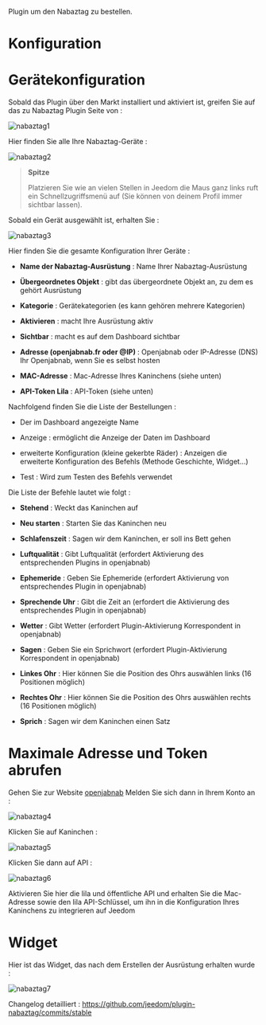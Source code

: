 Plugin um den Nabaztag zu bestellen.

Konfiguration 
=============

Gerätekonfiguration 
=============================

Sobald das Plugin über den Markt installiert und aktiviert ist, greifen Sie auf das zu
Nabaztag Plugin Seite von :

![nabaztag1](../images/nabaztag1.png)

Hier finden Sie alle Ihre Nabaztag-Geräte :

![nabaztag2](../images/nabaztag2.png)

> **Spitze**
>
> Platzieren Sie wie an vielen Stellen in Jeedom die Maus ganz links
> ruft ein Schnellzugriffsmenü auf (Sie können
> von deinem Profil immer sichtbar lassen).

Sobald ein Gerät ausgewählt ist, erhalten Sie :

![nabaztag3](../images/nabaztag3.png)

Hier finden Sie die gesamte Konfiguration Ihrer Geräte :

-   **Name der Nabaztag-Ausrüstung** : Name Ihrer Nabaztag-Ausrüstung

-   **Übergeordnetes Objekt** : gibt das übergeordnete Objekt an, zu dem es gehört
    Ausrüstung

-   **Kategorie** : Gerätekategorien (es kann gehören
    mehrere Kategorien)

-   **Aktivieren** : macht Ihre Ausrüstung aktiv

-   **Sichtbar** : macht es auf dem Dashboard sichtbar

-   **Adresse (openjabnab.fr oder @IP)** : Openjabnab oder IP-Adresse (DNS)
    Ihr Openjabnab, wenn Sie es selbst hosten

-   **MAC-Adresse** : Mac-Adresse Ihres Kaninchens (siehe unten)

-   **API-Token Lila** : API-Token (siehe unten)

Nachfolgend finden Sie die Liste der Bestellungen :

-   Der im Dashboard angezeigte Name

-   Anzeige : ermöglicht die Anzeige der Daten im Dashboard

-   erweiterte Konfiguration (kleine gekerbte Räder) : Anzeigen
    die erweiterte Konfiguration des Befehls (Methode
    Geschichte, Widget…)

-   Test : Wird zum Testen des Befehls verwendet

Die Liste der Befehle lautet wie folgt :

-   **Stehend** : Weckt das Kaninchen auf

-   **Neu starten** : Starten Sie das Kaninchen neu

-   **Schlafenszeit** : Sagen wir dem Kaninchen, er soll ins Bett gehen

-   **Luftqualität** : Gibt Luftqualität (erfordert
    Aktivierung des entsprechenden Plugins in openjabnab)

-   **Ephemeride** : Geben Sie Ephemeride (erfordert Aktivierung von
    entsprechendes Plugin in openjabnab)

-   **Sprechende Uhr** : Gibt die Zeit an (erfordert die Aktivierung des
    entsprechendes Plugin in openjabnab)

-   **Wetter** : Gibt Wetter (erfordert Plugin-Aktivierung
    Korrespondent in openjabnab)

-   **Sagen** : Geben Sie ein Sprichwort (erfordert Plugin-Aktivierung
    Korrespondent in openjabnab)

-   **Linkes Ohr** : Hier können Sie die Position des Ohrs auswählen
    links (16 Positionen möglich)

-   **Rechtes Ohr** : Hier können Sie die Position des Ohrs auswählen
    rechts (16 Positionen möglich)

-   **Sprich** : Sagen wir dem Kaninchen einen Satz

Maximale Adresse und Token abrufen 
===================================

Gehen Sie zur Website [openjabnab](http://openjabnab.fr/ojn_admin/index.php)
Melden Sie sich dann in Ihrem Konto an :

![nabaztag4](../images/nabaztag4.png)

Klicken Sie auf Kaninchen :

![nabaztag5](../images/nabaztag5.png)

Klicken Sie dann auf API :

![nabaztag6](../images/nabaztag6.png)

Aktivieren Sie hier die lila und öffentliche API und erhalten Sie die Mac-Adresse sowie
den lila API-Schlüssel, um ihn in die Konfiguration Ihres Kaninchens zu integrieren
auf Jeedom

Widget 
======

Hier ist das Widget, das nach dem Erstellen der Ausrüstung erhalten wurde :

![nabaztag7](../images/nabaztag7.png)

Changelog detailliert :
<https://github.com/jeedom/plugin-nabaztag/commits/stable>
